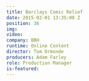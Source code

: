 ```yaml
---
title: Barclays Comic Relief
date: 2015-02-01 13:35:00 Z
position: 36
img: 
video: 
company: BBH
runtime: Online Content
director: Tom Ormonde
producers: Adam Farley
role: Production Manager
is-featured: 
---
```


